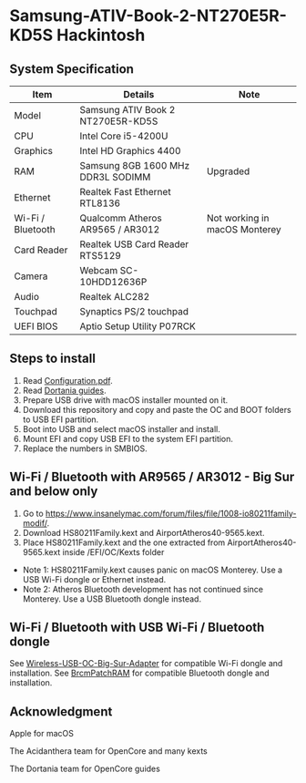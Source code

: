 # Samsung-ATIV-Book-2-NT270E5R-KD5S Hackintosh

## System Specification

| Item | Details | Note |
| - | - | - |
| Model | Samsung ATIV Book 2 NT270E5R-KD5S | |
| CPU | Intel Core i5-4200U | |
| Graphics | Intel HD Graphics 4400 | |
| RAM | Samsung 8GB 1600 MHz DDR3L SODIMM | Upgraded |
| Ethernet | Realtek Fast Ethernet RTL8136 | |
| Wi-Fi / Bluetooth | Qualcomm Atheros AR9565 / AR3012 | Not working in macOS Monterey |
| Card Reader | Realtek USB Card Reader RTS5129 | |
| Camera | Webcam SC-10HDD12636P | |
| Audio | Realtek ALC282 | |
| Touchpad | Synaptics PS/2 touchpad | |
| UEFI BIOS | Aptio Setup Utility P07RCK | |

## Steps to install

1. Read [Configuration.pdf](https://github.com/acidanthera/OpenCorePkg/blob/master/Docs/Configuration.pdf).
2. Read [Dortania guides](https://dortania.github.io/getting-started/).
3. Prepare USB drive with macOS installer mounted on it.
4. Download this repository and copy and paste the OC and BOOT folders to USB EFI partition.
5. Boot into USB and select macOS installer and install.
6. Mount EFI and copy USB EFI to the system EFI partition.
7. Replace the numbers in SMBIOS.

## Wi-Fi / Bluetooth with AR9565 / AR3012 - Big Sur and below only

1. Go to https://www.insanelymac.com/forum/files/file/1008-io80211family-modif/.
2. Download HS80211Family.kext and AirportAtheros40-9565.kext.
3. Place HS80211Family.kext and the one extracted from AirportAtheros40-9565.kext inside /EFI/OC/Kexts folder
- Note 1: HS80211Family.kext causes panic on macOS Monterey. Use a USB Wi-Fi dongle or Ethernet instead.
- Note 2: Atheros Bluetooth development has not continued since Monterey. Use a USB Bluetooth dongle instead.

## Wi-Fi / Bluetooth with USB Wi-Fi / Bluetooth dongle

See [Wireless-USB-OC-Big-Sur-Adapter](https://github.com/chris1111/Wireless-USB-OC-Big-Sur-Adapter) for compatible Wi-Fi dongle and installation.
See [BrcmPatchRAM](https://github.com/acidanthera/BrcmPatchRAM) for compatible Bluetooth dongle and installation.

## Acknowledgment

Apple for macOS

The Acidanthera team for OpenCore and many kexts

The Dortania team for OpenCore guides
